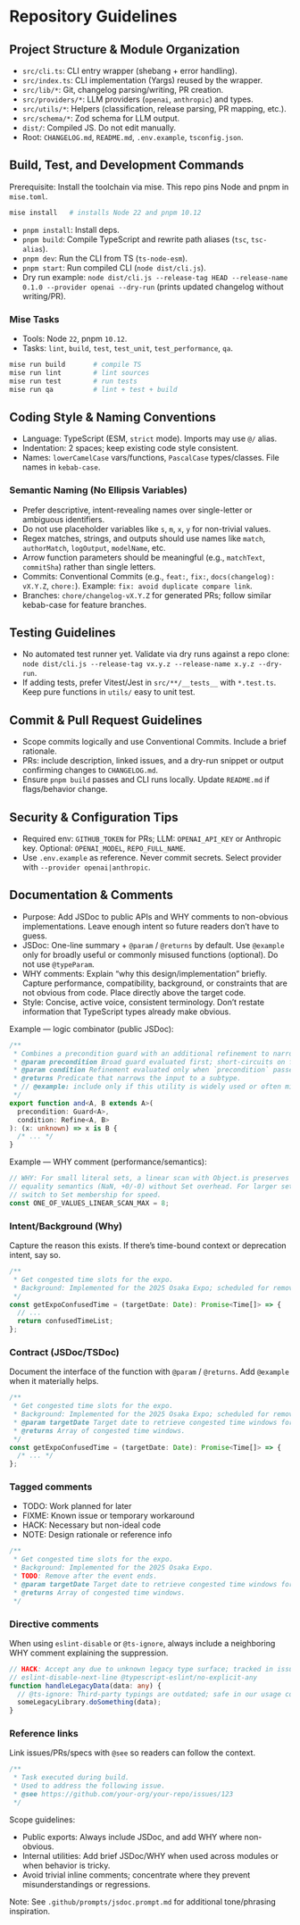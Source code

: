 # Repository Guidelines

## Project Structure & Module Organization

- `src/cli.ts`: CLI entry wrapper (shebang + error handling).
- `src/index.ts`: CLI implementation (Yargs) reused by the wrapper.
- `src/lib/*`: Git, changelog parsing/writing, PR creation.
- `src/providers/*`: LLM providers (`openai`, `anthropic`) and types.
- `src/utils/*`: Helpers (classification, release parsing, PR mapping, etc.).
- `src/schema/*`: Zod schema for LLM output.
- `dist/`: Compiled JS. Do not edit manually.
- Root: `CHANGELOG.md`, `README.md`, `.env.example`, `tsconfig.json`.

## Build, Test, and Development Commands

Prerequisite: Install the toolchain via mise. This repo pins Node and pnpm in `mise.toml`.

```sh
mise install   # installs Node 22 and pnpm 10.12
```

- `pnpm install`: Install deps.
- `pnpm build`: Compile TypeScript and rewrite path aliases (`tsc`, `tsc-alias`).
- `pnpm dev`: Run the CLI from TS (`ts-node-esm`).
- `pnpm start`: Run compiled CLI (`node dist/cli.js`).
- Dry run example: `node dist/cli.js --release-tag HEAD --release-name 0.1.0 --provider openai --dry-run` (prints updated changelog without writing/PR).

### Mise Tasks

- Tools: Node `22`, pnpm `10.12`.
- Tasks: `lint`, `build`, `test`, `test_unit`, `test_performance`, `qa`.

```sh
mise run build       # compile TS
mise run lint        # lint sources
mise run test        # run tests
mise run qa          # lint + test + build
```

## Coding Style & Naming Conventions

- Language: TypeScript (ESM, `strict` mode). Imports may use `@/` alias.
- Indentation: 2 spaces; keep existing code style consistent.
- Names: `lowerCamelCase` vars/functions, `PascalCase` types/classes. File names in `kebab-case`.

### Semantic Naming (No Ellipsis Variables)

- Prefer descriptive, intent-revealing names over single-letter or ambiguous identifiers.
- Do not use placeholder variables like `s`, `m`, `x`, `y` for non-trivial values.
- Regex matches, strings, and outputs should use names like `match`, `authorMatch`, `logOutput`, `modelName`, etc.
- Arrow function parameters should be meaningful (e.g., `matchText`, `commitSha`) rather than single letters.
- Commits: Conventional Commits (e.g., `feat:`, `fix:`, `docs(changelog): vX.Y.Z`, `chore:`). Example: `fix: avoid duplicate compare link`.
- Branches: `chore/changelog-vX.Y.Z` for generated PRs; follow similar kebab-case for feature branches.

## Testing Guidelines

- No automated test runner yet. Validate via dry runs against a repo clone:
  `node dist/cli.js --release-tag vx.y.z --release-name x.y.z --dry-run`.
- If adding tests, prefer Vitest/Jest in `src/**/__tests__` with `*.test.ts`. Keep pure functions in `utils/` easy to unit test.

## Commit & Pull Request Guidelines

- Scope commits logically and use Conventional Commits. Include a brief rationale.
- PRs: include description, linked issues, and a dry-run snippet or output confirming changes to `CHANGELOG.md`.
- Ensure `pnpm build` passes and CLI runs locally. Update `README.md` if flags/behavior change.

## Security & Configuration Tips

- Required env: `GITHUB_TOKEN` for PRs; LLM: `OPENAI_API_KEY` or Anthropic key. Optional: `OPENAI_MODEL`, `REPO_FULL_NAME`.
- Use `.env.example` as reference. Never commit secrets. Select provider with `--provider openai|anthropic`.

## Documentation & Comments

- Purpose: Add JSDoc to public APIs and WHY comments to non-obvious implementations. Leave enough intent so future readers don’t have to guess.
- JSDoc: One-line summary + `@param` / `@returns` by default. Use `@example` only for broadly useful or commonly misused functions (optional). Do not use `@typeParam`.
- WHY comments: Explain “why this design/implementation” briefly. Capture performance, compatibility, background, or constraints that are not obvious from code. Place directly above the target code.
- Style: Concise, active voice, consistent terminology. Don’t restate information that TypeScript types already make obvious.

Example — logic combinator (public JSDoc):

```ts
/**
 * Combines a precondition guard with an additional refinement to narrow the type.
 * @param precondition Broad guard evaluated first; short-circuits on failure.
 * @param condition Refinement evaluated only when `precondition` passes.
 * @returns Predicate that narrows the input to a subtype.
 * // @example: include only if this utility is widely used or often misused
 */
export function and<A, B extends A>(
  precondition: Guard<A>,
  condition: Refine<A, B>
): (x: unknown) => x is B {
  /* ... */
}
```

Example — WHY comment (performance/semantics):

```ts
// WHY: For small literal sets, a linear scan with Object.is preserves exact
// equality semantics (NaN, +0/-0) without Set overhead. For larger sets,
// switch to Set membership for speed.
const ONE_OF_VALUES_LINEAR_SCAN_MAX = 8;
```

### Intent/Background (Why)

Capture the reason this exists. If there’s time-bound context or deprecation intent, say so.

```ts
/**
 * Get congested time slots for the expo.
 * Background: Implemented for the 2025 Osaka Expo; scheduled for removal later.
 */
const getExpoConfusedTime = (targetDate: Date): Promise<Time[]> => {
  // ...
  return confusedTimeList;
};
```

### Contract (JSDoc/TSDoc)

Document the interface of the function with `@param` / `@returns`. Add `@example` when it materially helps.

```ts
/**
 * Get congested time slots for the expo.
 * Background: Implemented for the 2025 Osaka Expo; scheduled for removal later.
 * @param targetDate Target date to retrieve congested time windows for.
 * @returns Array of congested time windows.
 */
const getExpoConfusedTime = (targetDate: Date): Promise<Time[]> => {
  /* ... */
};
```

### Tagged comments

- TODO: Work planned for later
- FIXME: Known issue or temporary workaround
- HACK: Necessary but non-ideal code
- NOTE: Design rationale or reference info

```ts
/**
 * Get congested time slots for the expo.
 * Background: Implemented for the 2025 Osaka Expo.
 * TODO: Remove after the event ends.
 * @param targetDate Target date to retrieve congested time windows for.
 * @returns Array of congested time windows.
 */
```

### Directive comments

When using `eslint-disable` or `@ts-ignore`, always include a neighboring WHY comment explaining the suppression.

```ts
// HACK: Accept any due to unknown legacy type surface; tracked in issue #123.
// eslint-disable-next-line @typescript-eslint/no-explicit-any
function handleLegacyData(data: any) {
  // @ts-ignore: Third-party typings are outdated; safe in our usage context.
  someLegacyLibrary.doSomething(data);
}
```

### Reference links

Link issues/PRs/specs with `@see` so readers can follow the context.

```ts
/**
 * Task executed during build.
 * Used to address the following issue.
 * @see https://github.com/your-org/your-repo/issues/123
 */
```

Scope guidelines:

- Public exports: Always include JSDoc, and add WHY where non-obvious.
- Internal utilities: Add brief JSDoc/WHY when used across modules or when behavior is tricky.
- Avoid trivial inline comments; concentrate where they prevent misunderstandings or regressions.

Note: See `.github/prompts/jsdoc.prompt.md` for additional tone/phrasing inspiration.
